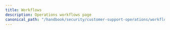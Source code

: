 ```yaml
---
title: Workflows
description: Operations workflows page
canonical_path: "/handbook/security/customer-support-operations/workflows/"
---
```

